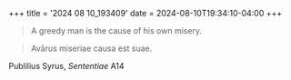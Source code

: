 +++
title = '2024 08 10_193409'
date = 2024-08-10T19:34:10-04:00
+++

> A greedy man is the cause of his own misery. 

> Avārus miseriae causa est suae. 

Publilius Syrus, _Sententiae_ A14